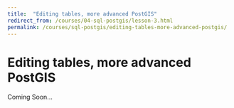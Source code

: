 ```yaml
---
title:  "Editing tables, more advanced PostGIS"
redirect_from: /courses/04-sql-postgis/lesson-3.html
permalink: /courses/sql-postgis/editing-tables-more-advanced-postgis/
---
```

# Editing tables, more advanced PostGIS

Coming Soon...
